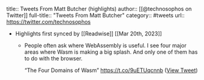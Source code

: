 title:: Tweets From Matt Butcher (highlights)
author:: [[@technosophos on Twitter]]
full-title:: "Tweets From Matt Butcher"
category:: #tweets
url:: https://twitter.com/technosophos

- Highlights first synced by [[Readwise]] [[Mar 20th, 2023]]
	- People often ask where WebAssembly is useful. I see four major areas where Wasm is making a big splash. And only one of them has to do with the browser.
	  
	  “The Four Domains of Wasm” https://t.co/9uETUqcnnb ([View Tweet](https://twitter.com/technosophos/status/1636486075517640704))